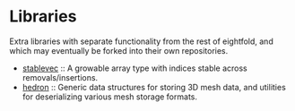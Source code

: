 # Libraries

Extra libraries with separate functionality from the rest of eightfold, and which may eventually be forked into their own repositories.

* [stablevec](./stablevec) :: A growable array type with indices stable across removals/insertions.
* [hedron](./hedron) :: Generic data structures for storing 3D mesh data, and utilities for deserializing various mesh storage formats.
